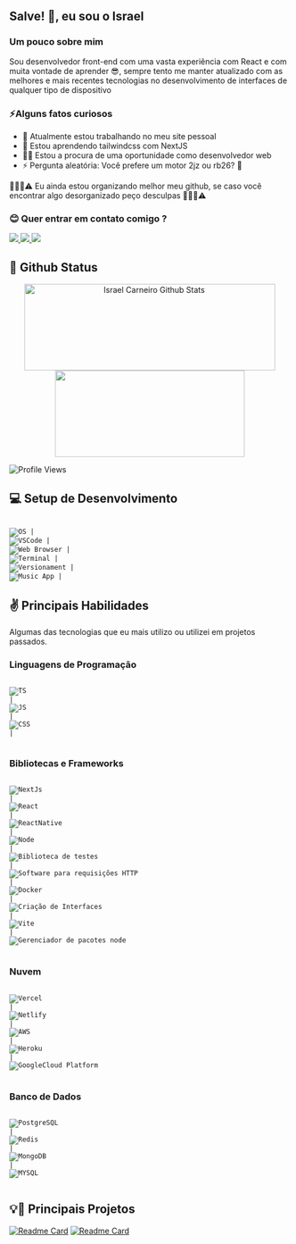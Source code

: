 ## Salve! 👋, eu sou o Israel 

### Um pouco sobre mim
Sou desenvolvedor front-end com uma vasta experiência com React e com muita vontade de aprender 😎, sempre tento me manter atualizado com as melhores e mais recentes tecnologias no desenvolvimento de interfaces de qualquer tipo de dispositivo

### ⚡Alguns fatos curiosos
- 🔭 Atualmente estou trabalhando no meu site pessoal
- 🌱 Estou aprendendo tailwindcss com NextJS
- 🧑‍💼 Estou a procura de uma oportunidade como desenvolvedor web
- ⚡ Pergunta aleatória: Você prefere um motor 2jz ou rb26? 🤣

🚧🧑‍💻⚠️ Eu ainda estou organizando melhor meu github, se caso você encontrar algo desorganizado peço desculpas 🚧🧑‍💻⚠️

### 😊 Quer entrar em contato comigo ? 

<a href="https://github.com/israelcarneiro">
  <img src="https://img.shields.io/badge/GitHub-100000?style=for-the-badge&logo=github&logoColor=white" />
</a>
<a href="https://www.linkedin.com/in/israel-carneiro/">
  <img src="https://img.shields.io/badge/LinkedIn-0077B5?style=for-the-badge&logo=linkedin&logoColor=white" />
</a>
<a href="https://www.instagram.com/israelcarneiro_/">
  <img src="https://img.shields.io/badge/Instagram-E4405F?style=for-the-badge&logo=instagram&logoColor=white" />
</a>


## 👏 Github Status
<p align="center">
<img 
  width="450" 
  height="155"
  align="center" 
  src="https://github-readme-stats.vercel.app/api?username=israelcarneiro&show_icons=true&theme=tokyonight&count_private=true&"
  alt="Israel Carneiro Github Stats" 
  />
<img 
width="340" 
height="155" 
align="center" 
src="https://github-readme-stats.vercel.app/api/top-langs?username=israelcarneiro&show_icons=true&theme=tokyonight&layout=compact&count_private=true&include_all_commits=true" />
</p>


![Profile Views](https://komarev.com/ghpvc/?username=israelcarneiro)

## 💻 Setup de Desenvolvimento
<code>
<img title="Ubuntu" alt="OS" src="https://img.shields.io/badge/Ubuntu-E95420?style=for-the-badge&logo=ubuntu&logoColor=white" /> |
<img title="Visual Studio Code" alt="VSCode" src="https://img.shields.io/badge/Visual_Studio_Code-0078D4?style=for-the-badge&logo=visual%20studio%20code&logoColor=white" /> |
<img title="Vivaldi" alt="Web Browser" src="https://img.shields.io/badge/Vivaldi-EF3939?style=for-the-badge&logo=Vivaldi&logoColor=white" /> |
<img title="Terminal" alt="Terminal" src="https://img.shields.io/badge/windows%20terminal-4D4D4D?style=for-the-badge&logo=windows%20terminal&logoColor=white" /> |
<img title="Git" alt="Versionament" src="https://img.shields.io/badge/GIT-E44C30?style=for-the-badge&logo=git&logoColor=white" /> |
<img title="Spotify" alt="Music App" src="https://img.shields.io/badge/Spotify-1ED760?&style=for-the-badge&logo=spotify&logoColor=white" /> |
</code>

## ✌️ Principais Habilidades 

Algumas das tecnologias que eu mais utilizo ou utilizei em projetos passados.

### Linguagens de Programação

<code>
<img title="TypeScript" alt="TS"  src="https://img.shields.io/badge/TypeScript-007ACC?style=for-the-badge&logo=typescript&logoColor=white" />
|
<img alt="JS" title="JavaScript" src="https://img.shields.io/badge/JavaScript-323330?style=for-the-badge&logo=javascript&logoColor=F7DF1E">
|
<img alt="CSS" title="CSS3" src="https://img.shields.io/badge/CSS3-1572B6?style=for-the-badge&logo=css3&logoColor=white">
|


</code>

### Bibliotecas e Frameworks

<code>
<img title="NextJs" src="https://img.shields.io/badge/next.js-000000?style=for-the-badge&logo=nextdotjs&logoColor=white" />
|
<img alt="React" title="ReactJS" src="https://img.shields.io/badge/React-20232A?style=for-the-badge&logo=react&logoColor=61DAFB">
|
<img alt="ReactNative" title="ReactNative" src="https://img.shields.io/badge/React_Native-20232A?style=for-the-badge&logo=react&logoColor=61DAFB">
|
<img alt="Node" title="NodeJS" src="https://img.shields.io/badge/Node.js-339933?style=for-the-badge&logo=nodedotjs&logoColor=white">
|
<img alt="Biblioteca de testes" title="Jest" src="https://img.shields.io/badge/Jest-C21325?style=for-the-badge&logo=jest&logoColor=white">
|
<img alt="Software para requisições HTTP" title="Insomnia" src="https://img.shields.io/badge/Insomnia-5849be?style=for-the-badge&logo=Insomnia&logoColor=white">
|
<img alt="Docker" HTTP" title="Docker" src="https://img.shields.io/badge/Docker-2CA5E0?style=for-the-badge&logo=docker&logoColor=white">
|
<img alt="Criação de Interfaces" HTTP" title="ChakraUI" src="https://img.shields.io/badge/Chakra--UI-319795?style=for-the-badge&logo=chakra-ui&logoColor=white">
|
<img title="Vite" src="https://img.shields.io/badge/Vite-B73BFE?style=for-the-badge&logo=vite&logoColor=FFD62E">
|
<img alt="Gerenciador de pacotes node" title="YARN" src="https://img.shields.io/badge/Yarn-2C8EBB?style=for-the-badge&logo=yarn&logoColor=white">

</code>

### Nuvem 

<code>
<img title="Vercel" src="https://img.shields.io/badge/Vercel-000000?style=for-the-badge&logo=vercel&logoColor=white" />
|
<img title="Netlify" src="https://img.shields.io/badge/Netlify-00C7B7?style=for-the-badge&logo=netlify&logoColor=white">
|
<img title="AWS" src="https://img.shields.io/badge/Amazon_AWS-FF9900?style=for-the-badge&logo=amazonaws&logoColor=white">
|
<img title="Heroku" src="https://img.shields.io/badge/Heroku-430098?style=for-the-badge&logo=heroku&logoColor=white">
|
<img title="GoogleCloud Platform" src="https://img.shields.io/badge/Google_Cloud-4285F4?style=for-the-badge&logo=google-cloud&logoColor=white">

</code>

### Banco de Dados

<code>
<img title="PostgreSQL" src="https://img.shields.io/badge/PostgreSQL-316192?style=for-the-badge&logo=postgresql&logoColor=white" />
|
<img title="Redis" src="https://img.shields.io/badge/redis-%23DD0031.svg?&style=for-the-badge&logo=redis&logoColor=white">
|
<img title="MongoDB" src="https://img.shields.io/badge/MongoDB-4EA94B?style=for-the-badge&logo=mongodb&logoColor=white">
|
<img title="MYSQL" src="https://img.shields.io/badge/MySQL-005C84?style=for-the-badge&logo=mysql&logoColor=white">

</code>


 ## 💡🤔 Principais Projetos
 [![Readme Card](https://github-readme-stats.vercel.app/api/pin/?username=israelcarneiro&repo=langmerfisio&theme=tokyonight)](https://github.com/israelcarneiro/langmerfisio)
 [![Readme Card](https://github-readme-stats.vercel.app/api/pin/?username=israelcarneiro&repo=ignite-react-js-challenges&theme=tokyonight)](https://github.com/israelcarneiro/ignite-react-js-challenges)     
